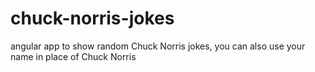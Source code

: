 # chuck-norris-jokes
angular app to show random Chuck Norris jokes, you can also use your name in place of Chuck Norris
